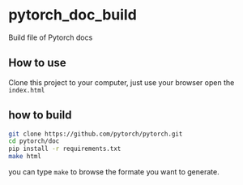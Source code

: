 # pytorch_doc_build
Build file of Pytorch docs
## How to use
Clone this project to your computer, just use your browser open the `index.html`

## how to build
```bash
git clone https://github.com/pytorch/pytorch.git
cd pytorch/doc
pip install -r requirements.txt
make html
```
you can type `make` to browse the formate you want to generate.

